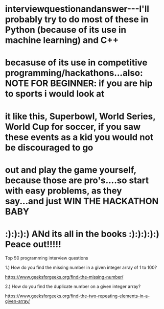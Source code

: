 # interviewquestionandanswer---I'll probably try to do most of these in Python (because of its use in machine learning) and C++
# becasuse of its use in competitive programming/hackathons...also: NOTE FOR BEGINNER: if you are hip to sports i would look at
# it like this, Superbowl, World Series, World Cup for soccer, if you saw these events as a kid you would not be discouraged to go
# out and play the game yourself, because those are pro's....so start with easy problems, as they say...and just WIN THE HACKATHON BABY
#  :):):):) ANd its all in the books :):):):):) Peace out!!!!!
Top 50 programming interview questions

1.) How do you find the missing number in a given integer array of 1 to 100?

https://www.geeksforgeeks.org/find-the-missing-number/

2.) How do you find the duplicate number on a given integer array?

https://www.geeksforgeeks.org/find-the-two-repeating-elements-in-a-given-array/

